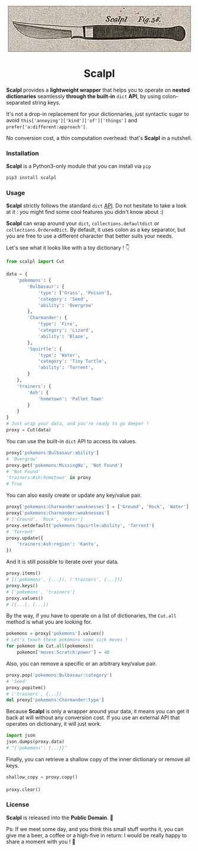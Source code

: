 <p align="center">
    <img src="scalpl.png">
    <h1 align="center">Scalpl</h1>
</p>

**Scalpl** provides a **lightweight wrapper** that helps you to operate on
**nested dictionaries** seamlessly **through the built-in** `dict` **API**, 
by using colon-separated string keys.

It's not a drop-in replacement for your dictionnaries, just syntactic sugar
to avoid `this['annoying']['kind']['of']['things']` and `prefer['a:different:approach']`.

No conversion cost, a thin computation overhead: that's **Scalpl**
in a nutshell.

### Installation

**Scalpl** is a Python3-only module that you can install via `pip`

```sh
pip3 install scalpl
``` 

### Usage
**Scalpl** strictly follows the standard `dict` 
[API](https://docs.python.org/3/library/stdtypes.html#dict).
Do not hesitate to take a look at it : you might find some cool 
features you didn't know about :)

**Scalpl** can wrap around your `dict`, `collections.defaultdict` or `collections.OrderedDict`.
By default, it uses colon as a key separator, but you are free to use
a different character that better suits your needs.

Let's see what it looks like with a toy dictionary ! 👇

```Python
from scalpl import Cut

data = {
    'pokemons': {
        'Bulbasaur': {
            'type': ['Grass', 'Poison'],
            'category': 'Seed',
            'ability': 'Overgrow'
        },
        'Charmander': {
            'type': 'Fire',
            'category': 'Lizard',
            'ability': 'Blaze',
        },
        'Squirtle': {
            'type': 'Water',
            'category': 'Tiny Turtle',
            'ability': 'Torrent',
        }
    },
    'trainers': {
        'Ash': {
            'hometown': 'Pallet Town'
        }
    }
}
# Just wrap your data, and you're ready to go deeper !
proxy = Cut(data)
```

You can use the built-in `dict` API to access its values.

```Python
proxy['pokemons:Bulbasaur:ability']
# 'Overgrow'
proxy.get('pokemons:MissingNo', 'Not Found')
# 'Not Found'
'trainers:Ash:hometown' in proxy
# True
```

You can also easily create or update any key/value pair.

```Python
proxy['pokemons:Charmander:weaknesses'] = ['Ground', 'Rock', 'Water']
proxy['pokemons:Charmander:weaknesses']
# ['Ground', 'Rock', 'Water']
proxy.setdefault('pokemons:Squirtle:ability', 'Torrent')
# 'Torrent'
proxy.update({
    'trainers:Ash:region': 'Kanto',
})
```

And it is still possible to iterate over your data.
```Python
proxy.items()
# [('pokemons', {...}), ('trainers', {...})]
proxy.keys()
# ['pokemons', 'trainers']
proxy.values()
# [{...}, {...}]
```

By the way, if you have to operate on a list of dictionaries,
the `Cut.all` method is what you are looking for.

```Python
pokemons = proxy['pokemons'].values()
# Let's teach these pokemons some sick moves !
for pokemon in Cut.all(pokemons):
    pokemon['moves:Scratch:power'] = 40
```

Also, you can remove a specific or an arbitrary key/value pair.

```Python
proxy.pop('pokemons:Bulbasaur:category')
# 'Seed'
proxy.popitem()
# ('trainers', {...})
del proxy['pokemons:Charmander:type']
```

Because **Scalpl** is only a wrapper around your data, it means you can get 
it back at will without any conversion cost. If you use an external API
that operates on dictionary, it will just work.

```Python
import json
json.dumps(proxy.data)
# "{'pokemons': {...}}"
```


Finally, you can retrieve a shallow copy of the inner dictionary
or remove all keys.

```Python
shallow_copy = proxy.copy()

proxy.clear()
```

### License

**Scalpl** is released into the **Public Domain**. 🎉

Ps: If we meet some day, and you think this small stuff worths it,
you can give me a beer, a coffee or a high-five in return:
I would be really happy to share a moment with you ! 🍻
